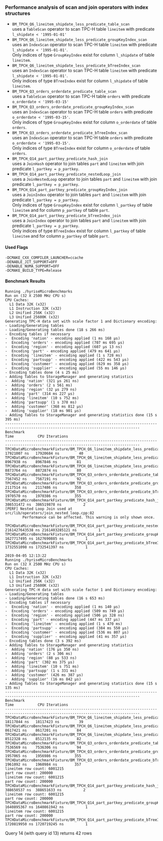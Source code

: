 ### Performance analysis of scan and join operators with index structures

- `BM_TPCH_Q6_lineitem_shipdate_less_predicate_table_scan`  
uses a `TableScan` operator to scan TPC-H table `lineitem` with predicate `l_shipdate < '1995-01-01'`
- `BM_TPCH_Q6_lineitem_shipdate_less_predicate_groupKeyIndex_scan`  
uses an `IndexScan` operator to scan TPC-H table `lineitem` with predicate `l_shipdate < '1995-01-01'`.  
Only indices of type `GroupKeyIndex` exist for column `l_shipdate` of table `lineitem`.
- `BM_TPCH_Q6_lineitem_shipdate_less_predicate_bTreeIndex_scan`  
uses an `IndexScan` operator to scan TPC-H table `lineitem` with predicate `l_shipdate < '1995-01-01'`.  
Only indices of type `BTreeIndex` exist for column `l_shipdate` of table `lineitem`.
- `BM_TPCH_Q3_orders_orderdate_predicate_table_scan`  
uses a `TableScan` operator to scan TPC-H table `orders` with predicate `o_orderdate < '1995-03-15'`
- `BM_TPCH_Q3_orders_orderdate_predicate_groupKeyIndex_scan`  
uses an `IndexScan` operator to scan TPC-H table `orders` with predicate `o_orderdate < '1995-03-15'`.  
Only indices of type `GroupKeyIndex` exist for column `o_orderdate` of table `orders`.
- `BM_TPCH_Q3_orders_orderdate_predicate_bTreeIndex_scan`  
uses an `IndexScan` operator to scan TPC-H table `orders` with predicate `o_orderdate < '1995-03-15'`.  
Only indices of type `BTreeIndex` exist for column `o_orderdate` of table `orders`.
- `BM_TPCH_Q14_part_partkey_predicate_hash_join`  
uses a `JoinHash` operator to join tables `part` and `lineitem` with join predicate `l_partkey = p_partkey`.
- `BM_TPCH_Q14_part_partkey_predicate_nestedLoop_join`  
uses a `JoinNestedLoop` operator to join tables `part` and `lineitem` with join predicate `l_partkey = p_partkey`.
- `BM_TPCH_Q14_part_partkey_predicate_groupKeyIndex_join`  
uses a `JoinIndex` operator to join tables `part` and `lineitem` with join predicate `l_partkey = p_partkey`.  
Only indices of type `GroupKeyIndex` exist for column `l_partkey` of table `lineitem` and for column `p_partkey` of table `part`.
- `BM_TPCH_Q14_part_partkey_predicate_bTreeIndex_join`  
uses a `JoinIndex` operator to join tables `part` and `lineitem` with join predicate `l_partkey = p_partkey`.  
Only indices of type `BTreeIndex` exist for column `l_partkey` of table `lineitem` and for column `p_partkey` of table `part`.

#### Used Flags
```
-DCMAKE_CXX_COMPILER_LAUNCHER=ccache
-DENABLE_JIT_SUPPORT=OFF
-DENABLE_NUMA_SUPPORT=OFF
-DCMAKE_BUILD_TYPE=Release
```

#### Benchmark Results
```
Running ./hyriseMicroBenchmarks
Run on (32 X 2500 MHz CPU s)
CPU Caches:
  L1 Data 32K (x32)
  L1 Instruction 32K (x32)
  L2 Unified 256K (x32)
  L3 Unified 25600K (x32)
Generating TPC-H data set with scale factor 1 and Dictionary encoding:
- Loading/Generating tables
- Loading/Generating tables done (18 s 266 ms)
- Encoding tables if necessary
-  Encoding 'nation' - encoding applied (1 ms 168 µs)
-  Encoding 'orders' - encoding applied (707 ms 695 µs)
-  Encoding 'region' - encoding applied (607 µs 13 ns)
-  Encoding 'part' - encoding applied (479 ms 641 µs)
-  Encoding 'lineitem' - encoding applied (1 s 728 ms)
-  Encoding 'partsupp' - encoding applied (422 ms 543 µs)
-  Encoding 'customer' - encoding applied (629 ms 358 µs)
-  Encoding 'supplier' - encoding applied (55 ms 146 µs)
- Encoding tables done (4 s 25 ms)
- Adding Tables to StorageManager and generating statistics
-  Adding 'nation' (321 µs 261 ns)
-  Adding 'orders' (2 s 561 ms)
-  Adding 'region' (32 µs 279 ns)
-  Adding 'part' (314 ms 227 µs)
-  Adding 'lineitem' (10 s 752 ms)
-  Adding 'partsupp' (1 s 378 ms)
-  Adding 'customer' (368 ms 812 µs)
-  Adding 'supplier' (18 ms 901 µs)
- Adding Tables to StorageManager and generating statistics done (15 s 395 ms)
------------------------------------------------------------------------------------------------------------------------------------
Benchmark                                                                                             Time           CPU Iterations
------------------------------------------------------------------------------------------------------------------------------------
TPCHDataMicroBenchmarkFixture/BM_TPCH_Q6_lineitem_shipdate_less_predicate_table_scan           17921007 ns   17920684 ns         40
TPCHDataMicroBenchmarkFixture/BM_TPCH_Q6_lineitem_shipdate_less_predicate_groupKeyIndex_scan    8967938 ns    8967846 ns         81
TPCHDataMicroBenchmarkFixture/BM_TPCH_Q6_lineitem_shipdate_less_predicate_bTreeIndex_scan       8873764 ns    8872874 ns         80
TPCHDataMicroBenchmarkFixture/BM_TPCH_Q3_orders_orderdate_predicate_table_scan                  7567452 ns    7567191 ns         92
TPCHDataMicroBenchmarkFixture/BM_TPCH_Q3_orders_orderdate_predicate_groupKeyIndex_scan          2117514 ns    2117486 ns        358
TPCHDataMicroBenchmarkFixture/BM_TPCH_Q3_orders_orderdate_predicate_bTreeIndex_scan             1970570 ns    1970386 ns        355
TPCHDataMicroBenchmarkFixture/BM_TPCH_Q14_part_partkey_predicate_hash_join                    386531472 ns  386519878 ns          2
[PERF] Nested Loop Join used at src/lib/operators/join_nested_loop.cpp:82
        Performance can be affected. This warning is only shown once.

TPCHDataMicroBenchmarkFixture/BM_TPCH_Q14_part_partkey_predicate_nestedLoop_join             2161427643538 ns 2161403285121 ns          1
TPCHDataMicroBenchmarkFixture/BM_TPCH_Q14_part_partkey_predicate_groupKeyIndex_join          1627717495 ns 1627690885 ns          1
TPCHDataMicroBenchmarkFixture/BM_TPCH_Q14_part_partkey_predicate_bTreeIndex_join             1732551098 ns 1732541397 ns          1

```

```
2019-04-05 12:13:22
Running ./hyriseMicroBenchmarks
Run on (32 X 2500 MHz CPU s)
CPU Caches:
  L1 Data 32K (x32)
  L1 Instruction 32K (x32)
  L2 Unified 256K (x32)
  L3 Unified 25600K (x32)
Generating TPC-H data set with scale factor 1 and Dictionary encoding:
- Loading/Generating tables
- Loading/Generating tables done (16 s 653 ms)
- Encoding tables if necessary
-  Encoding 'nation' - encoding applied (1 ms 140 µs)
-  Encoding 'orders' - encoding applied (509 ms 749 µs)
-  Encoding 'region' - encoding applied (506 µs 328 ns)
-  Encoding 'part' - encoding applied (447 ms 337 µs)
-  Encoding 'lineitem' - encoding applied (1 s 470 ms)
-  Encoding 'partsupp' - encoding applied (384 ms 550 µs)
-  Encoding 'customer' - encoding applied (536 ms 807 µs)
-  Encoding 'supplier' - encoding applied (41 ms 357 µs)
- Encoding tables done (3 s 392 ms)
- Adding Tables to StorageManager and generating statistics
-  Adding 'nation' (176 µs 350 ns)
-  Adding 'orders' (2 s 306 ms)
-  Adding 'region' (88 µs 533 ns)
-  Adding 'part' (302 ms 375 µs)
-  Adding 'lineitem' (10 s 751 ms)
-  Adding 'partsupp' (1 s 331 ms)
-  Adding 'customer' (426 ms 387 µs)
-  Adding 'supplier' (16 ms 842 µs)
- Adding Tables to StorageManager and generating statistics done (15 s 135 ms)
------------------------------------------------------------------------------------------------------------------------------------
Benchmark                                                                                             Time           CPU Iterations
------------------------------------------------------------------------------------------------------------------------------------
TPCHDataMicroBenchmarkFixture/BM_TPCH_Q6_lineitem_shipdate_less_predicate_table_scan           18117844 ns   18117423 ns         39
TPCHDataMicroBenchmarkFixture/BM_TPCH_Q6_lineitem_shipdate_less_predicate_groupKeyIndex_scan    8617421 ns    8617201 ns         84
TPCHDataMicroBenchmarkFixture/BM_TPCH_Q6_lineitem_shipdate_less_predicate_bTreeIndex_scan       8512328 ns    8512135 ns         82
TPCHDataMicroBenchmarkFixture/BM_TPCH_Q3_orders_orderdate_predicate_table_scan                  7536569 ns    7536306 ns         94
TPCHDataMicroBenchmarkFixture/BM_TPCH_Q3_orders_orderdate_predicate_groupKeyIndex_scan          1957065 ns    1956986 ns        355
TPCHDataMicroBenchmarkFixture/BM_TPCH_Q3_orders_orderdate_predicate_bTreeIndex_scan             1961092 ns    1960984 ns        357
lineitem row count: 6001215
part row count: 200000
lineitem row count: 6001215
part row count: 200000
TPCHDataMicroBenchmarkFixture/BM_TPCH_Q14_part_partkey_predicate_hash_join                    388650537 ns  388651633 ns          2
lineitem row count: 6001215
part row count: 200000
TPCHDataMicroBenchmarkFixture/BM_TPCH_Q14_part_partkey_predicate_groupKeyIndex_join          1640895367 ns 1640861942 ns          1
lineitem row count: 6001215
part row count: 200000
TPCHDataMicroBenchmarkFixture/BM_TPCH_Q14_part_partkey_predicate_bTreeIndex_join             1720819950 ns 1720719245 ns          1
```

Query 14 (with query id 13) returns 42 rows
